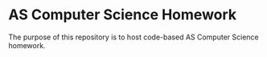 # AS Computer Science Homework

The purpose of this repository is to host code-based AS Computer Science homework.
